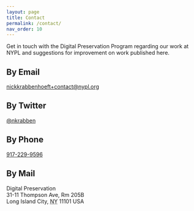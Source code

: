 ```yaml
---
layout: page
title: Contact
permalink: /contact/
nav_order: 10
---
```


Get in touch with the Digital Preservation Program regarding our work at NYPL and suggestions for improvement on work published here.

<h2>By Email</h2>
<a href="mailto:nickkrabbenhoeft+contact@nypl.org">nickkrabbenhoeft+contact@nypl.org</a>

<h2>By Twitter</h2>
<a href="https://twitter.com/nkrabben">@nkrabben</a>

<h2>By Phone</h2>
<a href="tel:+19172299596">917-229-9596</a>

<h2>By Mail</h2>
<p translate="no" typeof="schema:PostalAddress">
  <span property="schema:name">Digital Preservation</span><br>
  <span property="schema:streetAddress">31-11 Thompson Ave, Rm 205B</span><br>
  <span property="schema:addressLocality">Long Island City</span>, <abbr title="New York" property="schema:addressRegion">NY</abbr> <span property="schema:postalCode">11101</span> <abbr property="schema:addressCountry">USA</abbr>
</p>



